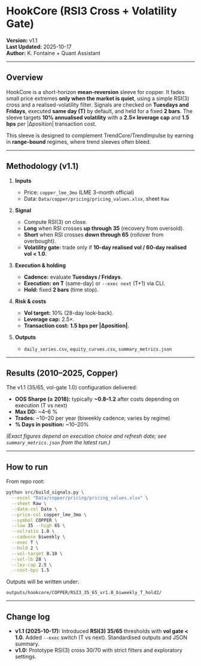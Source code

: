 
# HookCore (RSI3 Cross + Volatility Gate)

**Version:** v1.1  
**Last Updated:** 2025-10-17  
**Author:** K. Fontaine + Quant Assistant

---

## Overview
HookCore is a short-horizon **mean-reversion** sleeve for copper. It fades small price extremes **only when the market is quiet**, using a simple RSI(3) cross and a realised-volatility filter. Signals are checked on **Tuesdays and Fridays**, executed **same day (T)** by default, and held for a fixed **2 bars**. The sleeve targets **10% annualised volatility** with a **2.5× leverage cap** and **1.5 bps** per |Δposition| transaction cost.

This sleeve is designed to complement TrendCore/TrendImpulse by earning in **range-bound** regimes, where trend sleeves often bleed.

---

## Methodology (v1.1)
1. **Inputs**
   - Price: `copper_lme_3mo` (LME 3-month official)
   - Data: `Data/copper/pricing/pricing_values.xlsx`, sheet `Raw`

2. **Signal**
   - Compute RSI(3) on close.
   - **Long** when RSI crosses **up through 35** (recovery from oversold).
   - **Short** when RSI crosses **down through 65** (rollover from overbought).
   - **Volatility gate:** trade only if **10-day realised vol / 60-day realised vol < 1.0**.

3. **Execution & holding**
   - **Cadence:** evaluate **Tuesdays / Fridays**.
   - **Execution:** **on T** (same-day) or `--exec next` (T+1) via CLI.
   - **Hold:** fixed **2 bars** (time stop).

4. **Risk & costs**
   - **Vol target:** 10% (28-day look-back).
   - **Leverage cap:** 2.5×.
   - **Transaction cost:** **1.5 bps per |Δposition|**.

5. **Outputs**
   - `daily_series.csv`, `equity_curves.csv`, `summary_metrics.json`

---

## Results (2010–2025, Copper)

The v1.1 (35/65, vol-gate 1.0) configuration delivered:
- **OOS Sharpe (≥ 2018):** typically **~0.8–1.2** after costs depending on execution (T vs next)
- **Max DD:** ~4–6 %
- **Trades:** ~10–20 per year (biweekly cadence; varies by regime)
- **% Days in position:** ~10–20%

*(Exact figures depend on execution choice and refresh date; see `summary_metrics.json` from the latest run.)*

---

## How to run

From repo root:

```bash
python src/build_signals.py \
  --excel "Data/copper/pricing/pricing_values.xlsx" \
  --sheet Raw \
  --date-col Date \
  --price-col copper_lme_3mo \
  --symbol COPPER \
  --low 35 --high 65 \
  --volratio 1.0 \
  --cadence biweekly \
  --exec T \
  --hold 2 \
  --vol-target 0.10 \
  --vol-lb 28 \
  --lev-cap 2.5 \
  --cost-bps 1.5
```

Outputs will be written under:

```
outputs/hookcore/COPPER/RSI3_35_65_vr1.0_biweekly_T_hold2/
```

---

## Change log
- **v1.1 (2025-10-17):** Introduced **RSI(3) 35/65** thresholds with **vol gate < 1.0**. Added `--exec` switch (T vs next). Standardised outputs and JSON summary.  
- **v1.0:** Prototype RSI(3) cross 30/70 with strict filters and exploratory settings.
